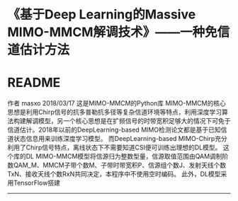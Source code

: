 # 《基于Deep Learning的Massive MIMO-MMCM解调技术》——一种免信道估计方法
README
===========================
作者 masxo 2018/03/17 
这是MIMO-MMCM的Python库
MIMO-MMCM的核心思想是利用Chirp信号的抗多普勒抗多径等复杂信道环境等特点，利用深度学习算法构建解调模型，另一个核心思想是在扩频信号的时带宽积足够大的情况下可免于信道估计。2018年以前的DeepLearning-based MIMO检测论文都是基于已知信道状态信息用来训练深度学习模型。
而DeepLearning-based MIMO-Chirp充分利用了Chirp信号特点，离线状态下不需要知道CSI便可训练出理想的DL模型。 
这个库的DL MIMO-MMCM模型将信源归为整数型量，信源取值范围由QAM调制阶数QAM_M、MMCM子带个数M、子带时带宽积P、信源组个数J、发射天线个数TxN、接收天线个数RxN共同决定，本程序中不使用空时编码。
此外，DL模型采用TensorFlow搭建
****
